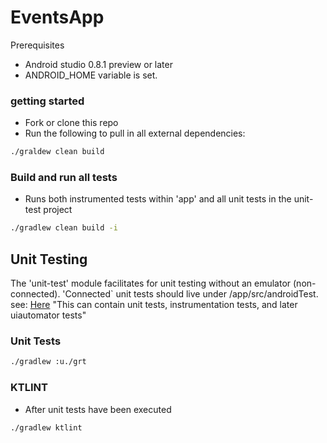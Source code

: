 EventsApp
================

Prerequisites
- Android studio  0.8.1 preview or later
- ANDROID_HOME variable is set.

### getting started
- Fork or clone this repo
- Run the following to pull in all external dependencies:

```bash
./graldew clean build
```

### Build and run all tests
- Runs both instrumented tests within 'app' and all unit tests in the unit-test project
```bash
./gradlew clean build -i
```

## Unit Testing
The 'unit-test' module facilitates for unit testing without an emulator (non-connected). 'Connected`
unit tests should live under <root>/app/src/androidTest.
see: [Here](http://tools.android.com/tech-docs/new-build-system/user-guide)
"This can contain unit tests, instrumentation tests, and later uiautomator tests"

### Unit Tests
```bash
./gradlew :u./grt

```

### KTLINT
- After unit tests have been executed
```bash
./gradlew ktlint

```